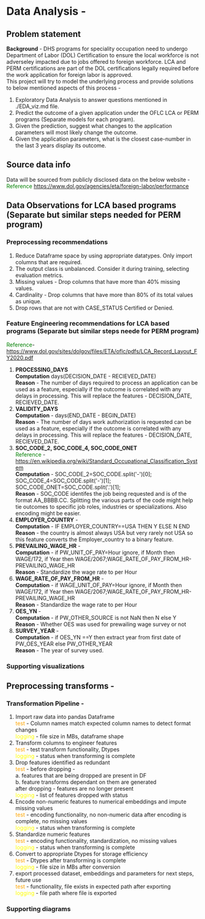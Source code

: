 # Data Analysis -  
## Problem statement  
**Background** - DHS programs for speciality occupation need to undergo Department of Labor (DOL) Certification to ensure the local workforce is not adverseley impacted due to 
jobs offered to foreign workforce. LCA and PERM certifications are part of the DOL certifications legally required before the work application for foreign labor is approved.  
This project will try to model the underlying process and provide solutions to below mentioned aspects of this process -  
1. Exploratory Data Analysis to answer questions mentioned in ./EDA_viz.md file.  
2. Predict the outcome of a given application under the OFLC LCA or PERM programs (Separate models for each program).  
3. Given the prediction, suggest what changes to the application parameters will most likely change the outcome.  
4. Given the application parameters, what is the closest case-number in the last 3 years display its outcome.

## Source data info 
Data will be sourced from publicly disclosed data on the below website -  
<span style="color:green">Reference</span> https://www.dol.gov/agencies/eta/foreign-labor/performance  

## Data Observations for LCA based programs (Separate but similar steps needed for PERM program)  
### Preprocessing recommendations  
1. Reduce Dataframe space by using appropriate datatypes. Only import columns that are required.
2. The output class is unbalanced. Consider it during training, selecting evaluation metrics.
3. Missing values - Drop columns that have more than 40% missing values.
4. Cardinality - Drop columns that have more than 80% of its total values as unique.
5. Drop rows that are not with CASE_STATUS Certified or Denied.  

### Feature Engineering recommendations for LCA based programs (Separate but similar steps neede for PERM program)
<span style="color:green">Reference</span>- https://www.dol.gov/sites/dolgov/files/ETA/oflc/pdfs/LCA_Record_Layout_FY2020.pdf  
1. **PROCESSING_DAYS**   
**Computation** days(DECISION_DATE - RECIEVED_DATE)  
**Reason** - The number of days required to process an application can be used as a feature, especially if the outcome is correlated with any delays in processing.
This will replace the features - DECISION_DATE, RECIEVED_DATE.  
2. **VALIDITY_DAYS**  
**Computation** - days(END_DATE - BEGIN_DATE)  
**Reason** - The number of days work authorization is requested can be used as a feature, especially if the outcome is correlated with any delays in processing.
This will replace the features - DECISION_DATE, RECIEVED_DATE.  
3. **SOC_CODE_2, SOC_CODE_4, SOC_CODE_ONET**  
<span style="color:green">Reference</span> - https://en.wikipedia.org/wiki/Standard_Occupational_Classification_System  
**Computation** - SOC_CODE_2=SOC_CODE.split(\'-\')[0];  
SOC_CODE_4=SOC_CODE.split(\'-\')[1];  
SOC_CODE_ONET=SOC_CODE.split(\'.\')[1];  
**Reason** - SOC_CODE identifes the job being requested and is of the format AA_BBBB.CC. Splitting the various parts of the code might help tie outcomes to specific job roles, industries or specializations. Also encoding might be easier.  
4. **EMPLOYER_COUNTRY** -  
**Computation** - IF EMPLOYER_COUNTRY==USA THEN Y ELSE N END  
**Reason** - the country is almost always USA but very rarely not USA so this feature converts the Employer_country to a binary feature.  
5. **PREVAILING_WAGE_HR** -  
**Computation** - if PW_UNIT_OF_PAY=Hour ignore, if Month then WAGE/172, if Year then WAGE/2067;WAGE_RATE_OF_PAY_FROM_HR-PREVAILING_WAGE_HR  
**Reason** - Standardize the wage rate to per Hour
6. **WAGE_RATE_OF_PAY_FROM_HR** -  
**Computation** - if WAGE_UNIT_OF_PAY=Hour ignore, if Month then WAGE/172, if Year then WAGE/2067;WAGE_RATE_OF_PAY_FROM_HR-PREVAILING_WAGE_HR  
**Reason** - Standardize the wage rate to per Hour  
7. **OES_YN** -  
**Computation** - if PW_OTHER_SOURCE is not NaN then N else Y  
**Reason** - Whether OES was used for prewailing wage survey or not   
8. **SURVEY_YEAR** -  
**Computation** - if OES_YN ==Y then extract year from first date of PW_OES_YEAR else PW_OTHER_YEAR  
**Reason** - The year of survey used.  
### Supporting visualizations  

## Preprocessing transforms -  
### Transformation Pipeline  -  
1. Import raw data into pandas Dataframe  
    <span style="color:orange">test</span>  - Column names match expected column names to detect format changes  
    <span style="color:yellow">logging</span>  - file size in MBs, dataframe shape  
2. Transform columns to engineer features  
    <span style="color:orange">test</span> - test transform functionality, Dtypes  
    <span style="color:yellow">logging</span>  - status when transforming is complete  
3. Drop features identified as redundant  
    <span style="color:orange">test</span> - before dropping -  
    a. features that are being dropped are present in DF  
    b. feature transforms dependant on them are generated  
    after dropping - features are no longer present  
    <span style="color:yellow">logging</span>  - list of features dropped with status  
4. Encode non-numeric features to numerical embeddings and impute missing values  
    <span style="color:orange">test</span> - encoding functionality, no non-numeric data after encoding is complete, no missing values  
    <span style="color:yellow">logging</span>  - status when transforming is complete  
5. Standardize numeric features  
    <span style="color:orange">test</span> - encoding functionality, standardization, no missing values  
    <span style="color:yellow">logging</span> - status when transforming is complete   
6. Convert to appropriate Dtypes for storage efficiency  
    <span style="color:orange">test</span> - Dtypes after transforming is complete  
    <span style="color:yellow">logging</span>  - file size in MBs after conversion   
7. export processed dataset, embeddings and parameters for next steps, future use  
    <span style="color:orange">test</span> - functionality, file exists in expected path after exporting  
    <span style="color:yellow">logging</span>  - file path where file is exported  
### Supporting diagrams  
